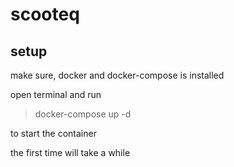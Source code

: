 # scooteq

## setup
make sure, docker and docker-compose is installed

open terminal and run
> docker-compose up -d

to start the container

the first time will take a while
